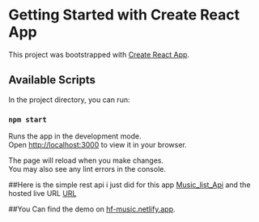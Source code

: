 # Getting Started with Create React App

This project was bootstrapped with [Create React App](https://github.com/facebook/create-react-app).

## Available Scripts

In the project directory, you can run:

### `npm start`

Runs the app in the development mode.\
Open [http://localhost:3000](http://localhost:3000) to view it in your browser.

The page will reload when you make changes.\
You may also see any lint errors in the console.

##Here is the simple rest api i just did for this app 
[Music_list_Api](https://github.com/hksmith/Music_list_api)
and the hosted live URL
[URL](https://music-list-api-n5h9.onrender.com/api/playlist)

##You Can find the demo on 
[hf-music.netlify.app](https://hf-music.netlify.app/).
